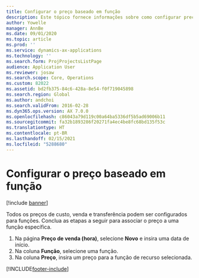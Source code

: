 ```yaml
---
title: Configurar o preço baseado em função
description: Este tópico fornece informações sobre como configurar preços para funções específicas.
author: Yowelle
manager: AnnBe
ms.date: 09/01/2020
ms.topic: article
ms.prod: ''
ms.service: dynamics-ax-applications
ms.technology: ''
ms.search.form: ProjProjectsListPage
audience: Application User
ms.reviewer: josaw
ms.search.scope: Core, Operations
ms.custom: 82022
ms.assetid: bd2fb375-84c6-428a-8e54-f0f719045898
ms.search.region: Global
ms.author: andchoi
ms.search.validFrom: 2016-02-28
ms.dyn365.ops.version: AX 7.0.0
ms.openlocfilehash: c86043a79d119c00a64ba5336df5b5ad69006b11
ms.sourcegitcommit: fa32b1893286f20271fa4ec4be8fc68bd135f53c
ms.translationtype: HT
ms.contentlocale: pt-BR
ms.lasthandoff: 02/15/2021
ms.locfileid: "5288680"
---
```

# <a name="set-up-role-based-pricing"></a>Configurar o preço baseado em função

[!include [banner](../includes/banner.md)]

Todos os preços de custo, venda e transferência podem ser configurados para funções. Conclua as etapas a seguir para associar o preço a uma função específica.

1. Na página **Preço de venda (hora)**, selecione **Novo** e insira uma data de início.
2. Na coluna **Função**, selecione uma função.
3. Na coluna **Preço**, insira um preço para a função de recurso selecionada.


[!INCLUDE[footer-include](../includes/footer-banner.md)]